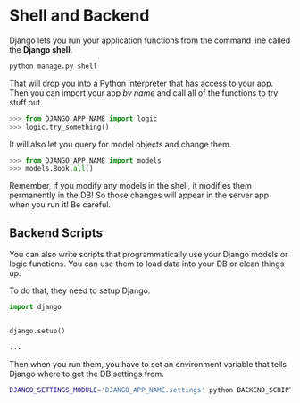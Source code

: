 # Shell and Backend

Django lets you run your application functions from the command line called the **Django shell**.

```bash
python manage.py shell
```

That will drop you into a Python interpreter that has access to your app.
Then you can import your app _by name_ and call all of the functions to try stuff out.

```py
>>> from DJANGO_APP_NAME import logic
>>> logic.try_something()
```

It will also let you query for model objects and change them.

```py
>>> from DJANGO_APP_NAME import models
>>> models.Book.all()
```

Remember, if you modify any models in the shell, it modifies them permanently in the DB!
So those changes will appear in the server app when you run it!
Be careful.

## Backend Scripts

You can also write scripts that programmatically use your Django models or logic functions.
You can use them to load data into your DB or clean things up.

To do that, they need to setup Django:

```py
import django


django.setup()

...
```

Then when you run them, you have to set an environment variable that tells Django where to get the DB settings from.

```bash
DJANGO_SETTINGS_MODULE='DJANGO_APP_NAME.settings' python BACKEND_SCRIPT.py
```
